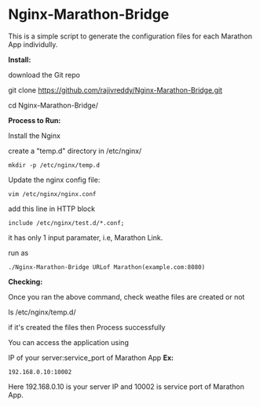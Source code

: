 # Nginx-Marathon-Bridge
This is a simple script to generate the configuration files for each Marathon App individully.

**Install:**

download the Git repo

git clone https://github.com/rajivreddy/Nginx-Marathon-Bridge.git

cd Nginx-Marathon-Bridge/

**Process to Run:**

Install the Nginx

create a "temp.d" directory in /etc/nginx/
```
mkdir -p /etc/nginx/temp.d
```

Update the nginx config file: 
```
vim /etc/nginx/nginx.conf
```
add this line in HTTP block
```
include /etc/nginx/test.d/*.conf;
```

it has only 1 input paramater, i.e, Marathon Link.

run as 
```
./Nginx-Marathon-Bridge URLof Marathon(example.com:8080)

```

**Checking:**

Once you ran the above command, check weathe files are created or not

ls /etc/nginx/temp.d/

if it's created the files then Process successfully

You can access the application using 

IP of your server:service_port of Marathon App
**Ex:**

`192.168.0.10:10002`

Here 192.168.0.10 is your server IP and 10002 is service port of Marathon App.
